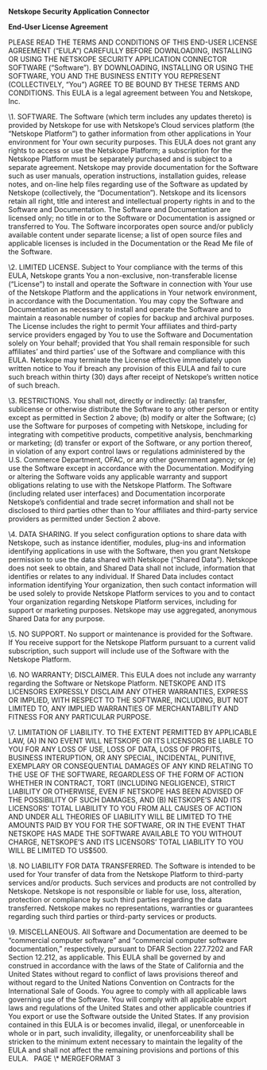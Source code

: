 ﻿
**Netskope Security Application Connector**

**End-User License Agreement**

PLEASE READ THE TERMS AND CONDITIONS OF THIS END-USER LICENSE AGREEMENT (“EULA”) CAREFULLY BEFORE DOWNLOADING, INSTALLING OR USING THE NETSKOPE SECURITY APPLICATION CONNECTOR SOFTWARE (“Software”). BY DOWNLOADING, INSTALLING OR USING THE SOFTWARE, YOU AND THE BUSINESS ENTITY YOU REPRESENT (COLLECTIVELY, “You”) AGREE TO BE BOUND BY THESE TERMS AND CONDITIONS.  This EULA is a legal agreement between You and Netskope, Inc.

\1.	SOFTWARE.  The Software (which term includes any updates thereto) is provided by Netskope for use with Netskope’s Cloud services platform (the “Netskope Platform”) to gather information from other applications in Your environment for Your own security purposes.  This EULA does not grant any rights to access or use the Netskope Platform; a subscription for the Netskope Platform must be separately purchased and is subject to a separate agreement.  Netskope may provide documentation for the Software such as user manuals, operation instructions, installation guides, release notes, and on-line help files regarding use of the Software as updated by Netskope (collectively, the “Documentation”).  Netskope and its licensors retain all right, title and interest and intellectual property rights in and to the Software and Documentation.  The Software and Documentation are licensed only; no title in or to the Software or Documentation is assigned or transferred to You.  The Software incorporates open source and/or publicly available content under separate license; a list of open source files and applicable licenses is included in the Documentation or the Read Me file of the Software.

\2.	LIMITED LICENSE.  Subject to Your compliance with the terms of this EULA, Netskope grants You a non-exclusive, non-transferable license (“License”) to install and operate the Software in connection with Your use of the Netskope Platform and the applications in Your network environment, in accordance with the Documentation.  You may copy the Software and Documentation as necessary to install and operate the Software and to maintain a reasonable number of copies for backup and archival purposes.  The License includes the right to permit Your affiliates and third-party service providers engaged by You to use the Software and Documentation solely on Your behalf; provided that You shall remain responsible for such affiliates’ and third parties’ use of the Software and compliance with this EULA. Netskope may terminate the License effective immediately upon written notice to You if breach any provision of this EULA and fail to cure such breach within thirty (30) days after receipt of Netskope’s written notice of such breach.

\3.	RESTRICTIONS.  You shall not, directly or indirectly: (a) transfer, sublicense or otherwise distribute the Software to any other person or entity except as permitted in Section 2 above; (b) modify or alter the Software; (c) use the Software for purposes of competing with Netskope, including for integrating with competitive products, competitive analysis, benchmarking or marketing; (d) transfer or export of the Software, or any portion thereof, in violation of any export control laws or regulations administered by the U.S. Commerce Department, OFAC, or any other government agency; or (e) use the Software except in accordance with the Documentation.  Modifying or altering the Software voids any applicable warranty and support obligations relating to use with the Netskope Platform.  The Software (including related user interfaces) and Documentation incorporate Netskope’s confidential and trade secret information and shall not be disclosed to third parties other than to Your affiliates and third-party service providers as permitted under Section 2 above.

\4.	DATA SHARING.  If you select configuration options to share data with Netskope, such as instance identifier, modules, plug-ins and information identifying applications in use with the Software, then you grant Netskope permission to use the data shared with Netskope (“Shared Data”). Netskope does not seek to obtain, and Shared Data shall not include, information that identifies or relates to any individual. If Shared Data includes contact information identifying Your organization, then such contact information will be used solely to provide Netskope Platform services to you and to contact Your organization regarding Netskope Platform services, including for support or marketing purposes. Netskope may use aggregated, anonymous Shared Data for any purpose.   

\5.  NO SUPPORT.  No support or maintenance is provided for the Software. If You receive support for the Netskope Platform pursuant to a current valid subscription, such support will include use of the Software with the Netskope Platform.

\6. NO WARRANTY; DISCLAIMER.  This EULA does not include any warranty regarding the Software or Netskope Platform.  NETSKOPE AND ITS LICENSORS EXPRESSLY DISCLAIM ANY OTHER WARRANTIES, EXPRESS OR IMPLIED, WITH RESPECT TO THE SOFTWARE, INCLUDING, BUT NOT LIMITED TO, ANY IMPLIED WARRANTIES OF MERCHANTABILITY AND FITNESS FOR ANY PARTICULAR PURPOSE.  

\7.	LIMITATION OF LIABILITY. TO THE EXTENT PERMITTED BY APPLICABLE LAW, (A) IN NO EVENT WILL NETSKOPE OR ITS LICENSORS BE LIABLE TO YOU FOR ANY LOSS OF USE, LOSS OF DATA, LOSS OF PROFITS, BUSINESS INTERUPTION, OR ANY SPECIAL, INCIDENTAL, PUNITIVE, EXEMPLARY OR CONSEQUENTIAL DAMAGES OF ANY KIND RELATING TO THE USE OF THE SOFTWARE, REGARDLESS OF THE FORM OF ACTION WHETHER IN CONTRACT, TORT (INCLUDING NEGLIGENCE), STRICT LIABILITY OR OTHERWISE, EVEN IF NETSKOPE HAS BEEN ADVISED OF THE POSSIBILITY OF SUCH DAMAGES, AND (B) NETSKOPE’S AND ITS LICENSORS’ TOTAL LIABILITY TO YOU FROM ALL CAUSES OF ACTION AND UNDER ALL THEORIES OF LIABILITY WILL BE LIMITED TO THE AMOUNTS PAID BY YOU FOR THE SOFTWARE, OR IN THE EVENT THAT NETSKOPE HAS MADE THE SOFTWARE AVAILABLE TO YOU WITHOUT CHARGE, NETSKOPE’S AND ITS LICENSORS’ TOTAL LIABILITY TO YOU WILL BE LIMITED TO US$500.

\8. 	NO LIABILITY FOR DATA TRANSFERRED.  The Software is intended to be used for Your transfer of data from the Netskope Platform to third-party services and/or products. Such services and products are not controlled by Netskope.  Netskope is not responsible or liable for use, loss, alteration, protection or compliance by such third parties regarding the data transferred. Netskope makes no representations, warranties or guarantees regarding such third parties or third-party services or products.  

\9.	MISCELLANEOUS.  All Software and Documentation are deemed to be “commercial computer software” and “commercial computer software documentation,” respectively, pursuant to DFAR Section 227.7202 and FAR Section 12.212, as applicable.  This EULA shall be governed by and construed in accordance with the laws of the State of California and the United States without regard to conflict of laws provisions thereof and without regard to the United Nations Convention on Contracts for the International Sale of Goods.  You agree to comply with all applicable laws governing use of the Software.  You will comply with all applicable export laws and regulations of the United States and other applicable countries if You export or use the Software outside the United States.  If any provision contained in this EULA is or becomes invalid, illegal, or unenforceable in whole or in part, such invalidity, illegality, or unenforceability shall be stricken to the minimum extent necessary to maintain the legality of the EULA and shall not affect the remaining provisions and portions of this EULA.
` `PAGE   \\* MERGEFORMAT 3

